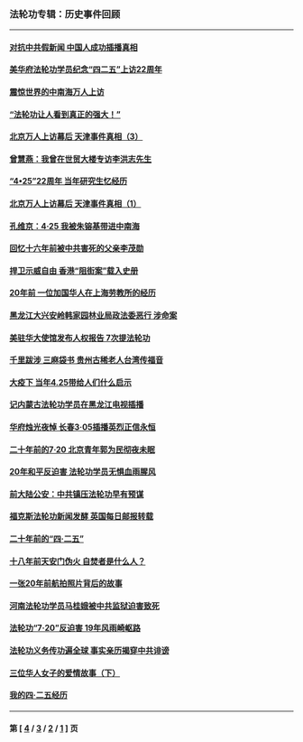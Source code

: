 ### 法轮功专辑：历史事件回顾
---
#### [对抗中共假新闻 中国人成功插播真相](../../pages/nf5793/n12910618.md?05260430) 
#### [美华府法轮功学员纪念“四二五”上访22周年](../../pages/nf5793/n12904445.md?05260430) 
#### [震惊世界的中南海万人上访](../../pages/nf5793/n12903976.md?05260430) 
#### [“法轮功让人看到真正的强大！”](../../pages/nf5793/n12903195.md?05260430) 
#### [北京万人上访幕后 天津事件真相（3）](../../pages/nf5793/n12902807.md?05260430) 
#### [曾慧燕：我曾在世贸大楼专访李洪志先生](../../pages/nf5793/n12898729.md?05260430) 
#### [“4•25”22周年 当年研究生忆经历](../../pages/nf5793/n12894152.md?05260430) 
#### [北京万人上访幕后 天津事件真相（1）](../../pages/nf5793/n12885174.md?05260430) 
#### [孔维京：4·25 我被朱镕基带进中南海](../../pages/nf5793/n12864987.md?05260430) 
#### [回忆十六年前被中共害死的父亲李茂勋](../../pages/nf5793/n12880270.md?05260430) 
#### [捍卫示威自由 香港“阻街案”载入史册](../../pages/nf5793/n12811245.md?05260430) 
#### [20年前 一位加国华人在上海劳教所的经历](../../pages/nf5793/n12707932.md?05260430) 
#### [黑龙江大兴安岭韩家园林业局政法委恶行 涉命案](../../pages/nf5793/n12622815.md?05260430) 
#### [美驻华大使馆发布人权报告 7次提法轮功](../../pages/nf5793/n12520541.md?05260430) 
#### [千里跋涉 三麻袋书 贵州古稀老人台湾传福音](../../pages/nf5793/n12198750.md?05260430) 
#### [大疫下 当年4.25带给人们什么启示](../../pages/nf5793/n12058565.md?05260430) 
#### [记内蒙古法轮功学员在黑龙江电视插播](../../pages/nf5793/n11699194.md?05260430) 
#### [华府烛光夜悼 长春3·05插播英烈正信永恒](../../pages/nf5793/n11397432.md?05260430) 
#### [二十年前的7·20 北京青年郭为民彻夜未眠](../../pages/nf5793/n11354195.md?05260430) 
#### [20年和平反迫害 法轮功学员无惧血雨腥风](../../pages/nf5793/n11348279.md?05260430) 
#### [前大陆公安：中共镇压法轮功早有预谋](../../pages/nf5793/n11352168.md?05260430) 
#### [福克斯法轮功新闻发酵  英国每日邮报转载](../../pages/nf5793/n11285952.md?05260430) 
#### [二十年前的“四·二五”](../../pages/nf5793/n11207639.md?05260430) 
#### [十八年前天安门伪火 自焚者是什么人？](../../pages/nf5793/n10996556.md?05260430) 
#### [一张20年前航拍照片背后的故事](../../pages/nf5793/n10693797.md?05260430) 
#### [河南法轮功学员马桂娥被中共监狱迫害致死](../../pages/nf5793/n10684974.md?05260430) 
#### [法轮功“7‧20”反迫害 19年风雨崎岖路](../../pages/nf5793/n10570834.md?05260430) 
#### [法轮功义务传功遍全球 事实亲历揭穿中共诽谤](../../pages/nf5793/n10581061.md?05260430) 
#### [三位华人女子的爱情故事（下）](../../pages/nf5793/n10435541.md?05260430) 
#### [我的四·二五经历](../../pages/nf5793/n10347081.md?05260430) 

---
#### 第 [ [4](./4.md?05260430) / [3](./3.md?05260430) / [2](./2.md?05260430) / [1](./1.md?05260430) ] 页
